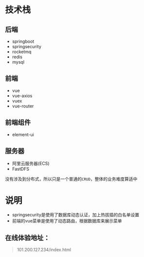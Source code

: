 # 技术栈

## 后端

+ springboot
+ springsecurity
+ rocketmq
+ redis
+ mysql

## 前端

+ vue
+ vue-axios
+ vuex
+ vue-router

## 前端组件

+ element-ui

## 服务器

+ 阿里云服务器(ECS)
+ FastDFS

没有涉及到分布式，所以只是一个普通的`CRUD`，整体的业务难度算适中

# 说明

+ springsecurity是使用了数据库动态认证，加上热拔插的白名单设置
+ 前端的vue菜单是使用了动态路由，根据数据库来展示菜单

## 在线体验地址：

> 101.200.127.234/index.html